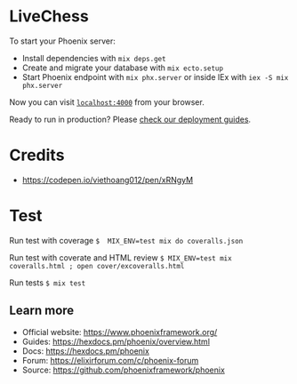 # LiveChess

To start your Phoenix server:

  * Install dependencies with `mix deps.get`
  * Create and migrate your database with `mix ecto.setup`
  * Start Phoenix endpoint with `mix phx.server` or inside IEx with `iex -S mix phx.server`

Now you can visit [`localhost:4000`](http://localhost:4000) from your browser.

Ready to run in production? Please [check our deployment guides](https://hexdocs.pm/phoenix/deployment.html).

# Credits
  * https://codepen.io/viethoang012/pen/xRNgyM

# Test
  Run test with coverage
  `$  MIX_ENV=test mix do coveralls.json`

  Run test with coverate and HTML review
  `$ MIX_ENV=test mix coveralls.html ; open cover/excoveralls.html`

  Run tests
  `$ mix test`

## Learn more

  * Official website: https://www.phoenixframework.org/
  * Guides: https://hexdocs.pm/phoenix/overview.html
  * Docs: https://hexdocs.pm/phoenix
  * Forum: https://elixirforum.com/c/phoenix-forum
  * Source: https://github.com/phoenixframework/phoenix
